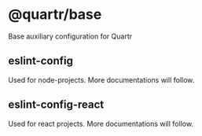# @quartr/base

Base auxiliary configuration for Quartr

## eslint-config

Used for node-projects. More documentations will follow.


## eslint-config-react

Used for react projects. More documentations will follow.
